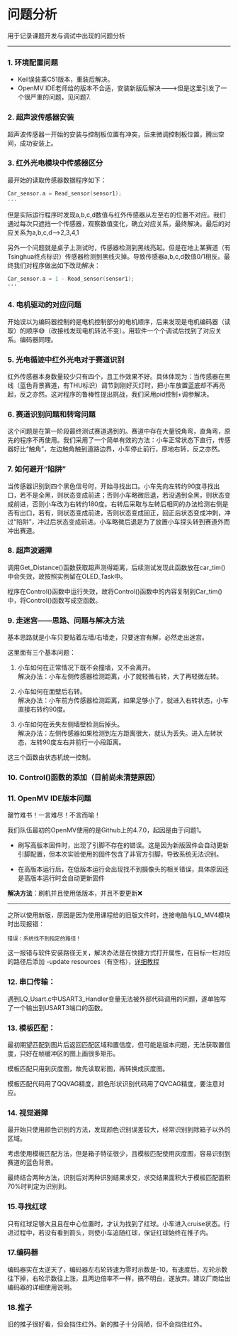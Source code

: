 # 问题分析

用于记录课题开发与调试中出现的问题分析

---

### 1. 环境配置问题
- Keil误装乘C51版本，重装后解决。
- OpenMV IDE老师给的版本不合适，安装新版后解决--->但是这里引发了一个很严重的问题，见问题7.

### 2. 超声波传感器安装
超声波传感器一开始的安装与控制板位置有冲突，后来微调控制板位置，腾出空间，成功安装上。

### 3. 红外光电模块中传感器区分
最开始的读取传感器数据程序如下：
```c
Car_sensor.a = Read_sensor(sensor1);
···
```
但是实际运行程序时发现a,b,c,d数值与红外传感器从左至右的位置不对应。我们通过每次只遮挡一个传感器，观察数值变化，确立对应关系，最终解决。最后的对应关系为a,b,c,d-->2,3,4,1

另外一个问题就是桌子上测试时，传感器检测到黑线亮起。但是在地上某赛道（有Tsinghua终点标识）传感器检测到黑线灭掉。导致传感器a,b,c,d数值0/1相反。最终我们对程序做出如下改动解决：
```c
Car_sensor.a = 1 - Read_sensor(sensor1); 
···
```
### 4. 电机驱动的对应问题
开始误以为编码器控制的是电机控制部分的电机顺序，后来发现是电机编码器（读取）的顺序😅（改接线发现电机转法不变）。用软件一个个调试后找到了对应关系。编码器同理。

### 5. 光电循迹中红外光电对于赛道识别
红外传感器本身数量较少只有四个，且工作效果不好。具体体现为：当传感器在黑线（蓝色背景赛道，有THU标识）调节到刚好灭灯时，把小车放置蓝底却不再亮起，反之亦然。这对程序的鲁棒性提出挑战，我们采用pid控制+调参解决。

### 6. 赛道识别问题和转弯问题
这个问题是在第一阶段最终测试赛道遇到的。赛道中存在大量锐角弯，直角弯，原先的程序不再使用。我们采用了一个简单有效的方法：小车正常状态下直行，传感器好比“触角”，左边触角触到道路边界，小车停止前行，原地右转，反之亦然。

### 7. 如何避开“陷阱”
当传感器识别到四个黑色信号时，开始寻找出口。小车先向左转约90度寻找出口，若不是全黑，则状态变成前进；否则小车略微后退，若没遇到全黑，则状态变成前进，否则小车改为右转约180度。右转后采取与左转后相同的办法检测右侧是否有出口，若有，则状态变成前进，否则状态变成回正，回正后状态变成冲刺，冲过“陷阱”，冲过后状态变成前进。小车略微后退是为了放置小车探头转到赛道外而冲出赛道。

### 8. 超声波避障
调用Get_Distance()函数获取超声测得距离，后续测试发现此函数放在car_tim()中会失效，故按照实例留在OLED_Task中。

程序在Control()函数中运行失效，故将Control()函数中的内容复制到Car_tim()中，将Control()函数写成空函数。

### 9. 走迷宫——思路、问题与解决方法
基本思路就是小车只要贴着左墙/右墙走，只要迷宫有解，必然走出迷宫。

这里面有三个基本问题：

1. 小车如何在正常情况下既不会撞墙，又不会离开。<br>
解决办法：小车左侧传感器检测距离，小了就轻微右转，大了再轻微左转。

2. 小车如何在面壁后右转。<br>
解决办法：小车前方传感器检测距离，如果足够小了，就进入右转状态，小车直接右转约90度。

3. 小车如何在丢失左侧墙壁检测后掉头。<br>
解决办法：左侧传感器如果检测到左方距离很大，就认为丢失。进入左转状态，左转90度左右并前行一小段距离。

这三个函数由状态机统一控制。

### 10. Control()函数的添加（目前尚未清楚原因）

### 11. OpenMV IDE版本问题
罄竹难书！一言难尽！不言而喻！

我们队伍最初的OpenMV使用的是Github上的4.7.0，起因是由于问题1。

- 刷写高版本固件时，出现了引脚不存在的错误。这是因为新版固件会自动更新引脚配置，但本次实验使用的固件包含了非官方引脚，导致系统无法识别。

- 在高版本运行后，在低版本运行会出现找不到摄像头的相关错误，具体原因还是高版本运行时会自动更新固件

**解决方法**：刷机并且使用低版本，并且不要更新❌

---
之所以使用新版，原因是因为使用课程给的旧版文件时，连接电脑与LQ_MV4模块时出现报错：
```
错误：系统找不到指定的路径！
```

这一报错与软件安装路径无关，解决办法是在快捷方式打开属性，在目标一栏对应的路径后添加 -update resources（有空格），[详细教程](https://blog.csdn.net/weixin_45479272/article/details/144615295?ops_request_misc=%257B%2522request%255Fid%2522%253A%2522602fee533f97966eac532088a73a2fb5%2522%252C%2522scm%2522%253A%252220140713.130102334..%2522%257D&request_id=602fee533f97966eac532088a73a2fb5&biz_id=0&utm_medium=distribute.pc_search_result.none-task-blog-2~all~sobaiduend~default-1-144615295-null-null.14)

### 12. 串口传输：
遇到LQ_Usart.c中USART3_Handler变量无法被外部代码调用的问题，遂单独写了一个输出到USART3端口的函数。

### 13. 模板匹配：
最初期望匹配到图片后返回匹配区域和置信度，但可能是版本问题，无法获取置信度，只好在帧缓冲区的图上画很多矩形。

模板匹配只用到灰度图，故先读取彩图，再转换成灰度图。

模板匹配代码用了QQVAG精度，颜色形状识别代码用了QVCAG精度，要注意对应。

### 14. 视觉避障
最开始只使用颜色识别的方法，发现颜色识别误差较大，经常识别到除箱子以外的区域。

考虑使用模板匹配方法，但是箱子特征很少，且模板匹配使用灰度图，容易识别到赛道的蓝色背景。

最终结合两种方法，识别后对两种识别结果求交，求交结果面积大于模板匹配面积70%时判定为识别到。

### 15.寻找红球
只有红球足够大且且在中心位置时，才认为找到了红球。小车进入cruise状态。行进过程中，若没有看到箭头，则使小车追随红球，保证红球始终在推子内。

### 17.编码器
编码器实在太逆天了，编码器左右轮转速为零时示数是-10，有速度后，左轮示数往下掉，右轮示数往上涨，且两边倍率不一样，搞不明白，遂放弃。建议厂商给出编码器的详细使用说明。

### 18.推子
旧的推子很好看，但会挡住红外。新的推子十分简陋，但不会挡住红外。
